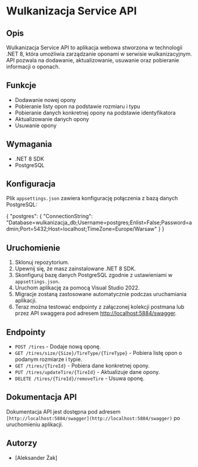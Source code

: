 # Wulkanizacja Service API

## Opis
Wulkanizacja Service API to aplikacja webowa stworzona w technologii .NET 8, która umożliwia zarządzanie oponami w serwisie wulkanizacyjnym. API pozwala na dodawanie, aktualizowanie, usuwanie oraz pobieranie informacji o oponach.

## Funkcje
- Dodawanie nowej opony
- Pobieranie listy opon na podstawie rozmiaru i typu
- Pobieranie danych konkretnej opony na podstawie identyfikatora
- Aktualizowanie danych opony
- Usuwanie opony

## Wymagania
- .NET 8 SDK
- PostgreSQL

## Konfiguracja
Plik `appsettings.json` zawiera konfigurację połączenia z bazą danych PostgreSQL:

{ "postgres": { "ConnectionString": "Database=wulkanizacja_db;Username=postgres;Enlist=False;Password=admin;Port=5432;Host=localhost;TimeZone=Europe/Warsaw" } }


## Uruchomienie
1. Sklonuj repozytorium.
2. Upewnij się, że masz zainstalowane .NET 8 SDK.
3. Skonfiguruj bazę danych PostgreSQL zgodnie z ustawieniami w `appsettings.json`.
4. Uruchom aplikację za pomocą Visual Studio 2022.
5. Migracje zostaną zastosowane automatycznie podczas uruchamiania aplikacji.
6. Teraz można testować endpointy z załączonej kolekcji postmana lub przez API swaggera pod adresem [http://localhost:5884/swagger](http://localhost:5884/swagger).


## Endpointy
- `POST /tires` - Dodaje nową oponę.
- `GET /tires/size/{Size}/TireType/{TireType}` - Pobiera listę opon o podanym rozmiarze i typie.
- `GET /tires/{TireId}` - Pobiera dane konkretnej opony.
- `PUT /tires/updateTire/{TireId}` - Aktualizuje dane opony.
- `DELETE /tires/{TireId}/removeTire` - Usuwa oponę.

## Dokumentacja API
Dokumentacja API jest dostępna pod adresem `[http://localhost:5884/swagger](http://localhost:5884/swagger)` po uruchomieniu aplikacji.

## Autorzy
- [Aleksander Żak]
